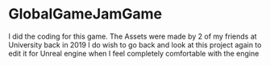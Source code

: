 # GlobalGameJamGame

I did the coding for this game. The Assets were made by 2 of my friends at University back in 2019
I do wish to go back and look at this project again to edit it for Unreal engine when I feel completely comfortable with the engine
